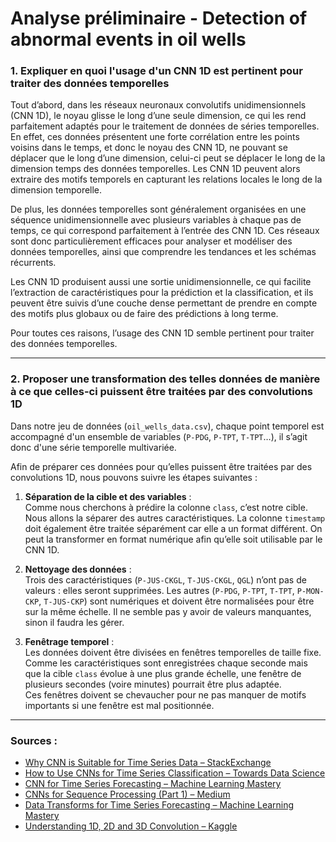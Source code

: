 # Analyse préliminaire - Detection of abnormal events in oil wells

### 1. Expliquer en quoi l'usage d'un CNN 1D est pertinent pour traiter des données temporelles

Tout d’abord, dans les réseaux neuronaux convolutifs unidimensionnels (CNN 1D), le noyau glisse le long d’une seule dimension, ce qui les rend parfaitement adaptés pour le traitement de données de séries temporelles. En effet, ces données présentent une forte corrélation entre les points voisins dans le temps, et donc le noyau des CNN 1D, ne pouvant se déplacer que le long d’une dimension, celui-ci peut se déplacer le long de la dimension temps des données temporelles. Les CNN 1D peuvent alors extraire des motifs temporels en capturant les relations locales le long de la dimension temporelle.

De plus, les données temporelles sont généralement organisées en une séquence unidimensionnelle avec plusieurs variables à chaque pas de temps, ce qui correspond parfaitement à l’entrée des CNN 1D. Ces réseaux sont donc particulièrement efficaces pour analyser et modéliser des données temporelles, ainsi que comprendre les tendances et les schémas récurrents.

Les CNN 1D produisent aussi une sortie unidimensionnelle, ce qui facilite l’extraction de caractéristiques pour la prédiction et la classification, et ils peuvent être suivis d’une couche dense permettant de prendre en compte des motifs plus globaux ou de faire des prédictions à long terme.

Pour toutes ces raisons, l’usage des CNN 1D semble pertinent pour traiter des données temporelles.

---

### 2. Proposer une transformation des telles données de manière à ce que celles-ci puissent être traitées par des convolutions 1D

Dans notre jeu de données (`oil_wells_data.csv`), chaque point temporel est accompagné d'un ensemble de variables (`P-PDG`, `P-TPT`, `T-TPT`…), il s’agit donc d'une série temporelle multivariée.

Afin de préparer ces données pour qu’elles puissent être traitées par des convolutions 1D, nous pouvons suivre les étapes suivantes :

1. **Séparation de la cible et des variables** :  
   Comme nous cherchons à prédire la colonne `class`, c’est notre cible. Nous allons la séparer des autres caractéristiques. La colonne `timestamp` doit également être traitée séparément car elle a un format différent. On peut la transformer en format numérique afin qu’elle soit utilisable par le CNN 1D.

2. **Nettoyage des données** :  
   Trois des caractéristiques (`P-JUS-CKGL`, `T-JUS-CKGL`, `QGL`) n’ont pas de valeurs : elles seront supprimées. Les autres (`P-PDG`, `P-TPT`, `T-TPT`, `P-MON-CKP`, `T-JUS-CKP`) sont numériques et doivent être normalisées pour être sur la même échelle. Il ne semble pas y avoir de valeurs manquantes, sinon il faudra les gérer.

3. **Fenêtrage temporel** :  
   Les données doivent être divisées en fenêtres temporelles de taille fixe. Comme les caractéristiques sont enregistrées chaque seconde mais que la cible `class` évolue à une plus grande échelle, une fenêtre de plusieurs secondes (voire minutes) pourrait être plus adaptée.  
   Ces fenêtres doivent se chevaucher pour ne pas manquer de motifs importants si une fenêtre est mal positionnée.

---

### Sources :

- [Why CNN is Suitable for Time Series Data – StackExchange](https://stats.stackexchange.com/questions/550769/why-cnn-is-suitable-for-time-series-data)
- [How to Use CNNs for Time Series Classification – Towards Data Science](https://towardsdatascience.com/how-to-use-convolutional-neural-networks-for-time-series-classification-56b1b0a07a57)
- [CNN for Time Series Forecasting – Machine Learning Mastery](https://machinelearningmastery.com/how-to-develop-convolutional-neural-network-models-for-time-series-forecasting/)
- [CNNs for Sequence Processing (Part 1) – Medium](https://laxfed.medium.com/convolutional-neural-networks-for-sequence-processing-part-1-420dd9b500)
- [Data Transforms for Time Series Forecasting – Machine Learning Mastery](https://machinelearningmastery.com/machine-learning-data-transforms-for-time-series-forecasting/)
- [Understanding 1D, 2D and 3D Convolution – Kaggle](https://www.kaggle.com/code/mersico/understanding-1d-2d-and-3d-convolution-network)